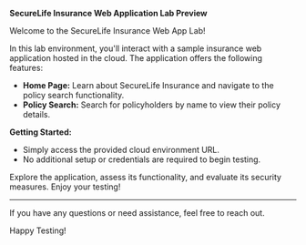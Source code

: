**SecureLife Insurance Web Application Lab Preview**

Welcome to the SecureLife Insurance Web App Lab!

In this lab environment, you'll interact with a sample insurance web application hosted in the cloud. The application offers the following features:

- **Home Page:** Learn about SecureLife Insurance and navigate to the policy search functionality.
- **Policy Search:** Search for policyholders by name to view their policy details.

**Getting Started:**
- Simply access the provided cloud environment URL.
- No additional setup or credentials are required to begin testing.

Explore the application, assess its functionality, and evaluate its security measures. Enjoy your testing!

---

If you have any questions or need assistance, feel free to reach out.

Happy Testing!